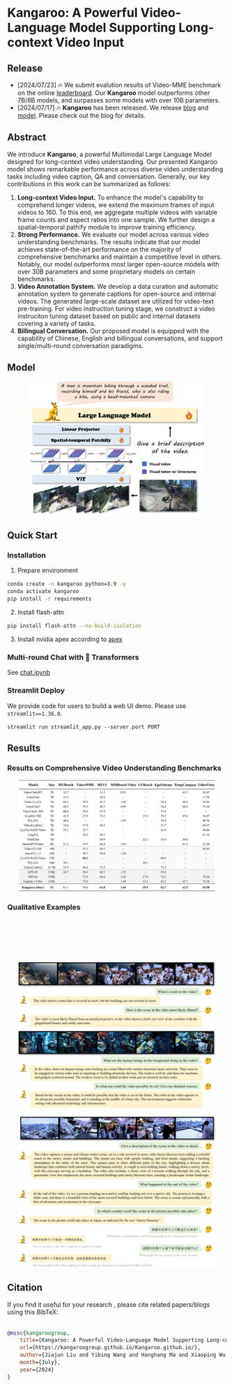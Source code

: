 # Kangaroo: A Powerful Video-Language Model Supporting Long-context Video Input

## Release
- [2024/07/23] 🔥 We submit evalution results of Video-MME benchmark on the online [leaderboard](https://video-mme.github.io/home_page.html#leaderboard). Our **Kangaroo** model outperforms other 7B/8B models, and surpasses some models with over 10B parameters.
- [2024/07/17] 🔥 **Kangaroo** has been released. We release [blog](https://kangaroogroup.github.io/Kangaroo.github.io/) and [model](https://huggingface.co/KangarooGroup/kangaroo). Please check out the blog for details.

## Abstract
We introduce <strong>Kangaroo</strong>, a powerful Multimodal Large Language Model designed for long-context video understanding. Our presented Kangaroo model shows remarkable performance across diverse video understanding tasks including video caption, QA and conversation. Generally, our key contributions in this work can be summarized as follows:
<ol>
    <li><strong>Long-context Video Input.</strong> To enhance the model's capability to comprehend longer videos, we extend the maximum frames of input videos to 160. To this end, we aggregate multiple videos with variable frame counts and aspect ratios into one sample. We further design a spatial-temporal pathify module to improve training efficiency.</li>
    <li><strong>Strong Performance.</strong> We evaluate our model across various video understanding benchmarks. The results indicate that our model achieves state-of-the-art performance on the majority of comprehensive benchmarks and maintain a competitive level in others. Notably, our model outperforms most larger open-source models with over 30B parameters and some proprietary models on certain benchmarks.</li>
    <li><strong>Video Annotation System.</strong> We develop a data curation and automatic annotation system to generate captions for open-source and internal videos. The generated large-scale dataset are utilized for video-text pre-training. For video instruction tuning stage, we construct a video instruciton tuning dataset based on public and internal datasets covering a variety of tasks.</li>
    <li><strong>Billingual Conversation.</strong> Our proposed model is equipped with the capability of Chinese, English and billingual conversations, and support single/multi-round conversation paradigms.
    </li>
</ol>

## Model
<p align="center">
    <img src="assets/model.png" width="80%">
</p>

## Quick Start

### Installation
1. Prepare environment
```bash
conda create -n kangaroo python=3.9 -y
conda activate kangaroo
pip install -r requirements
```
2. Install flash-attn
```bash
pip install flash-attn --no-build-isolation
```
3. Install nvidia apex according to [apex](https://github.com/NVIDIA/apex)

### Multi-round Chat with 🤗 Transformers
See [chat.ipynb](https://github.com/KangarooGroup/Kangaroo/blob/main/chat.ipynb)

### Streamlit Deploy
We provide code for users to build a web UI demo. Please use ```streamlit==1.36.0```.
```
streamlit run streamlit_app.py --server.port PORT
```
## Results

### Results on Comprehensive Video Understanding Benchmarks
<p align="center">
    <img src="assets/bench.png" width="90%" style="margin: 40;">
</p>

### Qualitative Examples
<p align="center">
    <img src="assets/demo1.png" width="90%" style="margin-top:100px;">
</p>
<p align="center">
    <img src="assets/demo2.png" width="90%" >
</p>

## Citation

If you find it useful for your research , please cite related papers/blogs using this BibTeX:
```bibtex

@misc{kangaroogroup,
	title={Kangaroo: A Powerful Video-Language Model Supporting Long-context Video Input},
	url={https://kangaroogroup.github.io/Kangaroo.github.io/},
	author={Jiajun Liu and Yibing Wang and Hanghang Ma and Xiaoping Wu and Xiaoqi Ma and Jie Hu},
	month={July},
	year={2024}
}
